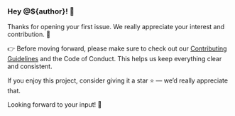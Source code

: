 ### Hey @${author}! 🎉

Thanks for opening your first issue. We really appreciate your interest and contribution. 🙌

👉 Before moving forward, please make sure to check out our [Contributing Guidelines](https://github.com/operaton/operaton/blob/main/CONTRIBUTING.md) and the Code of Conduct. This helps us keep everything clear and consistent.

If you enjoy this project, consider giving it a star ⭐️ — we’d really appreciate that.

Looking forward to your input! 🚀
